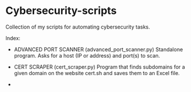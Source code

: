 ﻿# Cybersecurity-scripts

Collection of my scripts for automating cybersecurity tasks.


Index:

- ADVANCED PORT SCANNER (advanced_port_scanner.py)
  Standalone program. Asks for a host (IP or address) and port(s) to scan.
  
- CERT SCRAPER (cert_scraper.py)
  Program that finds subdomains for a given domain on the website cert.sh and saves them to an Excel file.
  
- 
